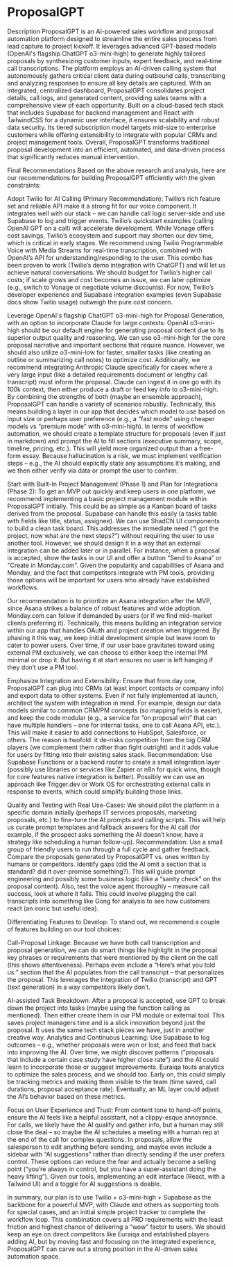 # ProposalGPT

Description
ProposalGPT is an AI-powered sales workflow and proposal automation platform designed to streamline the entire sales process from lead capture to project kickoff. It leverages advanced GPT-based models (OpenAI's flagship ChatGPT o3-mini-high) to generate highly tailored proposals by synthesizing customer inputs, expert feedback, and real-time call transcriptions. The platform employs an AI-driven calling system that autonomously gathers critical client data during outbound calls, transcribing and analyzing responses to ensure all key details are captured. With an integrated, centralized dashboard, ProposalGPT consolidates project details, call logs, and generated content, providing sales teams with a comprehensive view of each opportunity. Built on a cloud-based tech stack that includes Supabase for backend management and React with TailwindCSS for a dynamic user interface, it ensures scalability and robust data security. Its tiered subscription model targets mid-size to enterprise customers while offering extensibility to integrate with popular CRMs and project management tools. Overall, ProposalGPT transforms traditional proposal development into an efficient, automated, and data-driven process that significantly reduces manual intervention.

Final Recommendations
Based on the above research and analysis, here are our recommendations for building ProposalGPT efficiently with the given constraints:

Adopt Twilio for AI Calling (Primary Recommendation): Twilio’s rich feature set and reliable API make it a strong fit for our voice component. It integrates well with our stack – we can handle call logic server-side and use Supabase to log and trigger events. Twilio’s quickstart examples (calling OpenAI GPT on a call) will accelerate development​. While Vonage offers cost savings, Twilio’s ecosystem and support may shorten our dev time, which is critical in early stages. We recommend using Twilio Programmable Voice with Media Streams for real-time transcription, combined with OpenAI’s API for understanding/responding to the user. This combo has been proven to work (Twilio’s demo integration with ChatGPT) and will let us achieve natural conversations. We should budget for Twilio’s higher call costs; if scale grows and cost becomes an issue, we can later optimize (e.g., switch to Vonage or negotiate volume discounts). For now, Twilio’s developer experience and Supabase integration examples (even Supabase docs show Twilio usage)​ outweigh the pure cost concern.

Leverage OpenAI's flagship ChatGPT o3-mini-high for Proposal Generation, with an option to incorporate Claude for large contexts: OpenAI o3-mini-high should be our default engine for generating proposal content due to its superior output quality and reasoning​. We can use o3-mini-high for the core proposal narrative and important sections that require nuance. However, we should also utilize o3-mini-low for faster, smaller tasks (like creating an outline or summarizing call notes) to optimize cost. Additionally, we recommend integrating Anthropic Claude specifically for cases where a very large input (like a detailed requirements document or lengthy call transcript) must inform the proposal. Claude can ingest it in one go with its 100k context, then either produce a draft or feed key info to o3-mini-high. By combining the strengths of both (maybe an ensemble approach), ProposalGPT can handle a variety of scenarios robustly. Technically, this means building a layer in our app that decides which model to use based on input size or perhaps user preference (e.g., a “fast mode” using cheaper models vs “premium mode” with o3-mini-high). In terms of workflow automation, we should create a template structure for proposals (even if just in markdown) and prompt the AI to fill sections (executive summary, scope, timeline, pricing, etc.). This will yield more organized output than a free-form essay. Because hallucination is a risk, we must implement verification steps – e.g., the AI should explicitly state any assumptions it’s making, and we then either verify via data or prompt the user to confirm.

Start with Built-In Project Management (Phase 1) and Plan for Integrations (Phase 2): To get an MVP out quickly and keep users in one platform, we recommend implementing a basic project management module within ProposalGPT initially. This could be as simple as a Kanban board of tasks derived from the proposal. Supabase can handle this easily (a tasks table with fields like title, status, assignee). We can use ShadCN UI components to build a clean task board. This addresses the immediate need (“I got the project, now what are the next steps?”) without requiring the user to use another tool. However, we should design it in a way that an external integration can be added later or in parallel. For instance, when a proposal is accepted, show the tasks in our UI and offer a button “Send to Asana” or “Create in Monday.com”. Given the popularity and capabilities of Asana and Monday, and the fact that competitors integrate with PM tools, providing those options will be important for users who already have established workflows. 

Our recommendation is to prioritize an Asana integration after the MVP, since Asana strikes a balance of robust features and wide adoption. Monday.com can follow if demanded by users (or if we find mid-market clients preferring it). Technically, this means building an integration service within our app that handles OAuth and project creation when triggered. By phasing it this way, we keep initial development simple but leave room to cater to power users. Over time, if our user base gravitates toward using external PM exclusively, we can choose to either keep the internal PM minimal or drop it. But having it at start ensures no user is left hanging if they don’t use a PM tool.

Emphasize Integration and Extensibility: Ensure that from day one, ProposalGPT can plug into CRMs (at least import contacts or company info) and export data to other systems. Even if not fully implemented at launch, architect the system with integration in mind. For example, design our data models similar to common CRM/PM concepts (so mapping fields is easier), and keep the code modular (e.g., a service for “on proposal win” that can have multiple handlers – one for internal tasks, one to call Asana API, etc.). This will make it easier to add connections to HubSpot, Salesforce, or others. The reason is twofold: it de-risks competition from the big CRM players (we complement them rather than fight outright) and it adds value for users by fitting into their existing sales stack. Recommendation: Use Supabase Functions or a backend router to create a small integration layer (possibly use libraries or services like Zapier or n8n for quick wins, though for core features native integration is better). Possibly we can use an approach like Trigger.dev or Work OS for orchestrating external calls in response to events, which could simplify building those links.

Quality and Testing with Real Use-Cases: We should pilot the platform in a specific domain initially (perhaps IT services proposals, marketing proposals, etc.) to fine-tune the AI prompts and calling scripts. This will help us curate prompt templates and fallback answers for the AI call (for example, if the prospect asks something the AI doesn’t know, have a strategy like scheduling a human follow-up). Recommendation: Use a small group of friendly users to run through a full cycle and gather feedback. Compare the proposals generated by ProposalGPT vs. ones written by humans or competitors. Identify gaps (did the AI omit a section that is standard? did it over-promise something?). This will guide prompt engineering and possibly some business logic (like a “sanity check” on the proposal content). Also, test the voice agent thoroughly – measure call success, look at where it fails. This could involve plugging the call transcripts into something like Gong for analysis to see how customers react (an ironic but useful idea).

Differentiating Features to Develop: To stand out, we recommend a couple of features building on our tool choices:

Call-Proposal Linkage: Because we have both call transcription and proposal generation, we can do smart things like highlight in the proposal key phrases or requirements that were mentioned by the client on the call (this shows attentiveness). Perhaps even include a “Here’s what you told us:” section that the AI populates from the call transcript – that personalizes the proposal. This leverages the integration of Twilio (transcript) and GPT (text generation) in a way competitors likely don’t.

AI-assisted Task Breakdown: After a proposal is accepted, use GPT to break down the project into tasks (maybe using the function calling as mentioned). Then either create them in our PM module or external tool. This saves project managers time and is a slick innovation beyond just the proposal. It uses the same tech stack pieces we have, just in another creative way.
Analytics and Continuous Learning: Use Supabase to log outcomes – e.g., whether proposals were won or lost, and feed that back into improving the AI. Over time, we might discover patterns (“proposals that include a certain case study have higher close rate”) and the AI could learn to incorporate those or suggest improvements. Euraiqa touts analytics to optimize the sales process, and we should too. Early on, this could simply be tracking metrics and making them visible to the team (time saved, call durations, proposal acceptance rate). Eventually, an ML layer could adjust the AI’s behavior based on these metrics.

Focus on User Experience and Trust: From content tone to hand-off points, ensure the AI feels like a helpful assistant, not a clippy-esque annoyance. For calls, we likely have the AI qualify and gather info, but a human may still close the deal – so maybe the AI schedules a meeting with a human rep at the end of the call for complex questions. In proposals, allow the salesperson to edit anything before sending, and maybe even include a sidebar with “AI suggestions” rather than directly sending if the user prefers control. These options can reduce the fear and actually become a selling point (“you’re always in control, but you have a super-assistant doing the heavy lifting”). Given our tools, implementing an edit interface (React, with a Tailwind UI) and a toggle for AI suggestions is doable.

In summary, our plan is to use Twilio + o3-mini-high + Supabase as the backbone for a powerful MVP, with Claude and others as supporting tools for special cases, and an initial simple project tracker to complete the workflow loop. This combination covers all PRD requirements with the least friction and highest chance of delivering a “wow” factor to users. We should keep an eye on direct competitors like Euraiqa and established players adding AI, but by moving fast and focusing on the integrated experience, ProposalGPT can carve out a strong position in the AI-driven sales automation space.
